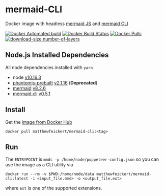# mermaid-CLI

Docker image with headless [mermaid JS](https://mermaidjs.github.io/#/) and [mermaid CLI](https://github.com/mermaidjs/mermaid.cli)

[![Docker Automated build](https://img.shields.io/docker/automated/matthewfeickert/mermaid-cli.svg)](https://hub.docker.com/r/matthewfeickert/mermaid-cli/)
[![Docker Build Status](https://img.shields.io/docker/build/matthewfeickert/mermaid-cli.svg)](https://hub.docker.com/r/matthewfeickert/mermaid-cli/builds/)
[![Docker Pulls](https://img.shields.io/docker/pulls/matthewfeickert/mermaid-cli.svg)](https://hub.docker.com/r/matthewfeickert/mermaid-cli/)
[![download-size number-of-layers](https://images.microbadger.com/badges/image/matthewfeickert/mermaid-cli.svg)](https://microbadger.com/images/matthewfeickert/mermaid-cli)

## Node.js Installed Dependencies

All node dependencies installed with `yarn`

- node [v10.16.3](https://nodejs.org/dist/v10.16.3/docs/api/)
- [phantomjs-prebuilt](https://yarnpkg.com/en/package/phantomjs-prebuilt) [v2.1.16](https://www.npmjs.com/package/phantomjs-prebuilt/v/2.1.16) (**Deprecated**)
- [mermaid](https://yarnpkg.com/en/package/mermaid) [v8.2.6](https://www.npmjs.com/package/mermaid/v/8.2.6)
- [mermaid.cli](https://yarnpkg.com/en/package/mermaid.cli) [v0.5.1](https://www.npmjs.com/package/mermaid.cli/v/0.5.1)

## Install

Get the [image from Docker Hub](https://hub.docker.com/r/matthewfeickert/mermaid-cli)

```
docker pull matthewfeickert/mermaid-cli:<tag>
```

## Run

The `ENTRYPOINT` is `mmdc -p /home/node/puppeteer-config.json` so you can use the image as a CLI utility via

```
docker run --rm -v $PWD:/home/node/data matthewfeickert/mermaid-cli:latest -i <input_file.mmd> -o <output_file.ext>
```

where `ext` is one of the supported extensions.
